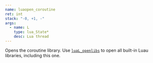 ```yaml
---
name: luaopen_coroutine
ret: int
stack: "-0, +1, -"
args:
  - name: L
    type: lua_State*
    desc: Lua thread
---
```


Opens the coroutine library. Use [`luaL_openlibs`](#lual_openlibs) to open all built-in Luau libraries, including this one.
